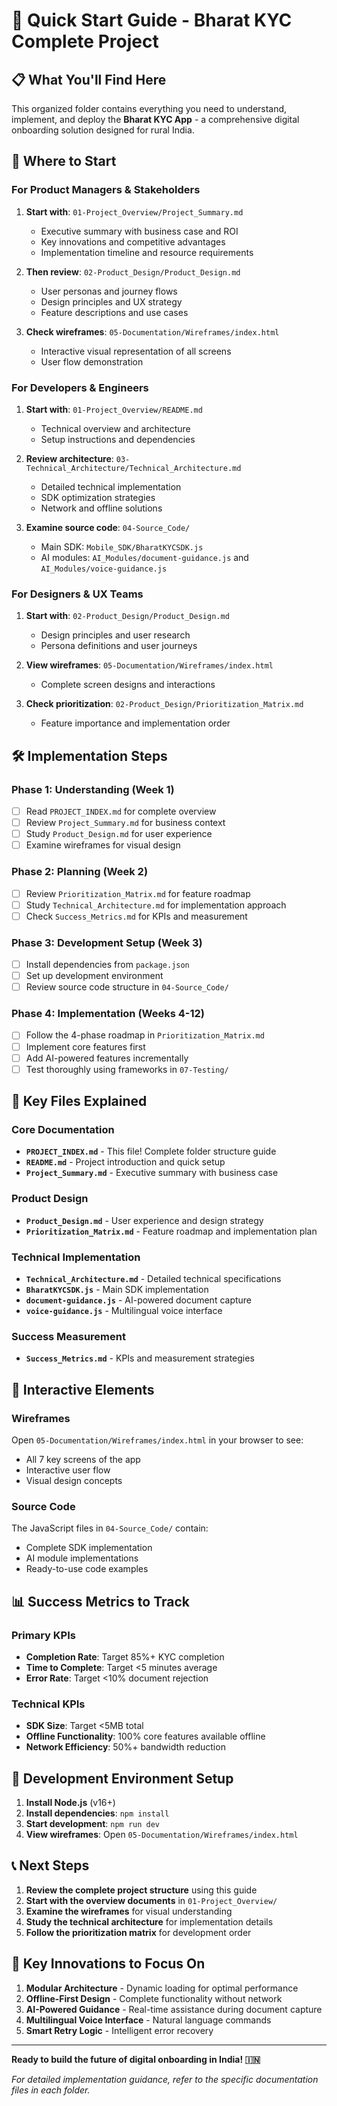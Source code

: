 # 🚀 Quick Start Guide - Bharat KYC Complete Project

## 📋 What You'll Find Here

This organized folder contains everything you need to understand, implement, and deploy the **Bharat KYC App** - a comprehensive digital onboarding solution designed for rural India.

## 🎯 Where to Start

### For Product Managers & Stakeholders
1. **Start with**: `01-Project_Overview/Project_Summary.md`
   - Executive summary with business case and ROI
   - Key innovations and competitive advantages
   - Implementation timeline and resource requirements

2. **Then review**: `02-Product_Design/Product_Design.md`
   - User personas and journey flows
   - Design principles and UX strategy
   - Feature descriptions and use cases

3. **Check wireframes**: `05-Documentation/Wireframes/index.html`
   - Interactive visual representation of all screens
   - User flow demonstration

### For Developers & Engineers
1. **Start with**: `01-Project_Overview/README.md`
   - Technical overview and architecture
   - Setup instructions and dependencies

2. **Review architecture**: `03-Technical_Architecture/Technical_Architecture.md`
   - Detailed technical implementation
   - SDK optimization strategies
   - Network and offline solutions

3. **Examine source code**: `04-Source_Code/`
   - Main SDK: `Mobile_SDK/BharatKYCSDK.js`
   - AI modules: `AI_Modules/document-guidance.js` and `AI_Modules/voice-guidance.js`

### For Designers & UX Teams
1. **Start with**: `02-Product_Design/Product_Design.md`
   - Design principles and user research
   - Persona definitions and user journeys

2. **View wireframes**: `05-Documentation/Wireframes/index.html`
   - Complete screen designs and interactions

3. **Check prioritization**: `02-Product_Design/Prioritization_Matrix.md`
   - Feature importance and implementation order

## 🛠️ Implementation Steps

### Phase 1: Understanding (Week 1)
- [ ] Read `PROJECT_INDEX.md` for complete overview
- [ ] Review `Project_Summary.md` for business context
- [ ] Study `Product_Design.md` for user experience
- [ ] Examine wireframes for visual design

### Phase 2: Planning (Week 2)
- [ ] Review `Prioritization_Matrix.md` for feature roadmap
- [ ] Study `Technical_Architecture.md` for implementation approach
- [ ] Check `Success_Metrics.md` for KPIs and measurement

### Phase 3: Development Setup (Week 3)
- [ ] Install dependencies from `package.json`
- [ ] Set up development environment
- [ ] Review source code structure in `04-Source_Code/`

### Phase 4: Implementation (Weeks 4-12)
- [ ] Follow the 4-phase roadmap in `Prioritization_Matrix.md`
- [ ] Implement core features first
- [ ] Add AI-powered features incrementally
- [ ] Test thoroughly using frameworks in `07-Testing/`

## 📁 Key Files Explained

### Core Documentation
- **`PROJECT_INDEX.md`** - This file! Complete folder structure guide
- **`README.md`** - Project introduction and quick setup
- **`Project_Summary.md`** - Executive summary with business case

### Product Design
- **`Product_Design.md`** - User experience and design strategy
- **`Prioritization_Matrix.md`** - Feature roadmap and implementation plan

### Technical Implementation
- **`Technical_Architecture.md`** - Detailed technical specifications
- **`BharatKYCSDK.js`** - Main SDK implementation
- **`document-guidance.js`** - AI-powered document capture
- **`voice-guidance.js`** - Multilingual voice interface

### Success Measurement
- **`Success_Metrics.md`** - KPIs and measurement strategies

## 🎨 Interactive Elements

### Wireframes
Open `05-Documentation/Wireframes/index.html` in your browser to see:
- All 7 key screens of the app
- Interactive user flow
- Visual design concepts

### Source Code
The JavaScript files in `04-Source_Code/` contain:
- Complete SDK implementation
- AI module implementations
- Ready-to-use code examples

## 📊 Success Metrics to Track

### Primary KPIs
- **Completion Rate**: Target 85%+ KYC completion
- **Time to Complete**: Target <5 minutes average
- **Error Rate**: Target <10% document rejection

### Technical KPIs
- **SDK Size**: Target <5MB total
- **Offline Functionality**: 100% core features available offline
- **Network Efficiency**: 50%+ bandwidth reduction

## 🔧 Development Environment Setup

1. **Install Node.js** (v16+)
2. **Install dependencies**: `npm install`
3. **Start development**: `npm run dev`
4. **View wireframes**: Open `05-Documentation/Wireframes/index.html`

## 📞 Next Steps

1. **Review the complete project structure** using this guide
2. **Start with the overview documents** in `01-Project_Overview/`
3. **Examine the wireframes** for visual understanding
4. **Study the technical architecture** for implementation details
5. **Follow the prioritization matrix** for development order

## 🎯 Key Innovations to Focus On

1. **Modular Architecture** - Dynamic loading for optimal performance
2. **Offline-First Design** - Complete functionality without network
3. **AI-Powered Guidance** - Real-time assistance during document capture
4. **Multilingual Voice Interface** - Natural language commands
5. **Smart Retry Logic** - Intelligent error recovery

---

**Ready to build the future of digital onboarding in India! 🇮🇳**

*For detailed implementation guidance, refer to the specific documentation files in each folder.*
